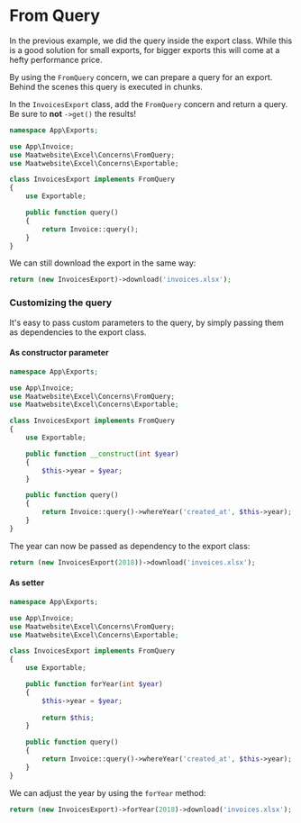 # From Query

In the previous example, we did the query inside the export class. 
While this is a good solution for small exports, 
for bigger exports this will come at a hefty performance price.

By using the `FromQuery` concern, we can prepare a query for an export. Behind the scenes this query is executed in chunks.

In the `InvoicesExport` class, add the `FromQuery` concern and return a query. Be sure to **not** `->get()` the results!

```php
namespace App\Exports;

use App\Invoice;
use Maatwebsite\Excel\Concerns\FromQuery;
use Maatwebsite\Excel\Concerns\Exportable;

class InvoicesExport implements FromQuery
{
    use Exportable;

    public function query()
    {
        return Invoice::query();
    }
}
```

We can still download the export in the same way:

```php
return (new InvoicesExport)->download('invoices.xlsx');
```

### Customizing the query

It's easy to pass custom parameters to the query, 
by simply passing them as dependencies to the export class.

#### As constructor parameter

```php
namespace App\Exports;

use App\Invoice;
use Maatwebsite\Excel\Concerns\FromQuery;
use Maatwebsite\Excel\Concerns\Exportable;

class InvoicesExport implements FromQuery
{
    use Exportable;

    public function __construct(int $year)
    {
        $this->year = $year;
    }

    public function query()
    {
        return Invoice::query()->whereYear('created_at', $this->year);
    }
}
```

The year can now be passed as dependency to the export class:

```php
return (new InvoicesExport(2018))->download('invoices.xlsx');
```

#### As setter

```php
namespace App\Exports;

use App\Invoice;
use Maatwebsite\Excel\Concerns\FromQuery;
use Maatwebsite\Excel\Concerns\Exportable;

class InvoicesExport implements FromQuery
{
    use Exportable;

    public function forYear(int $year)
    {
        $this->year = $year;
        
        return $this;
    }

    public function query()
    {
        return Invoice::query()->whereYear('created_at', $this->year);
    }
}
```

We can adjust the year by using the `forYear` method:

```php
return (new InvoicesExport)->forYear(2018)->download('invoices.xlsx');
```
